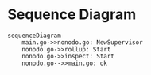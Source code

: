 # Sequence Diagram

```mermaid
sequenceDiagram
    main.go->>nonodo.go: NewSupervisor
    nonodo.go->>rollup: Start
    nonodo.go->>inspect: Start
    nonodo.go-->>main.go: ok
```
